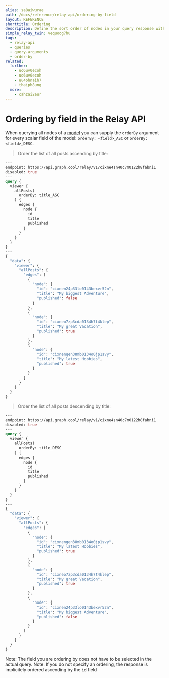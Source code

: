 ```yaml
---
alias: sa8aiwurae
path: /docs/reference/relay-api/ordering-by-field
layout: REFERENCE
shorttitle: Ordering
description: Define the sort order of nodes in your query response with a GraphQL query argument.
simple_relay_twin: vequoog7hu
tags:
  - relay-api
  - queries
  - query-arguments
  - order-by
related:
  further:
    - uo6uv0ecoh
    - uo6uv0ecoh
    - uu4ohnaih7
    - thaiph8ung
  more:
    - cahzai2eur
---
```


# Ordering by field in the Relay API

When querying all nodes of a [model](!alias-ij2choozae) you can supply the `orderBy` argument for every scalar field of the model: `orderBy: <field>_ASC` or `orderBy: <field>_DESC`.

> Order the list of all posts ascending by title:

```graphql
---
endpoint: https://api.graph.cool/relay/v1/cixne4sn40c7m0122h8fabni1
disabled: true
---
query {
  viewer {
    allPosts(
      orderBy: title_ASC
    ) {
      edges {
        node {
          id
          title
          published
        }
      }
    }
  }
}
---
{
  "data": {
    "viewer": {
      "allPosts": {
        "edges": [
          {
            "node": {
              "id": "cixnen24p33lo0143bexvr52n",
              "title": "My biggest Adventure",
              "published": false
            }
          },
          {
            "node": {
              "id": "cixneo7zp3cda0134h7t4klep",
              "title": "My great Vacation",
              "published": true
            }
          },
          {
            "node": {
              "id": "cixnenqen38mb0134o0jp1svy",
              "title": "My latest Hobbies",
              "published": true
            }
          }
        ]
      }
    }
  }
}
```

> Order the list of all posts descending by title:

```graphql
---
endpoint: https://api.graph.cool/relay/v1/cixne4sn40c7m0122h8fabni1
disabled: true
---
query {
  viewer {
    allPosts(
      orderBy: title_DESC
    ) {
      edges {
        node {
          id
          title
          published
        }
      }
    }
  }
}
---
{
  "data": {
    "viewer": {
      "allPosts": {
        "edges": [
          {
            "node": {
              "id": "cixnenqen38mb0134o0jp1svy",
              "title": "My latest Hobbies",
              "published": true
            }
          },
          {
            "node": {
              "id": "cixneo7zp3cda0134h7t4klep",
              "title": "My great Vacation",
              "published": true
            }
          },
          {
            "node": {
              "id": "cixnen24p33lo0143bexvr52n",
              "title": "My biggest Adventure",
              "published": false
            }
          }
        ]
      }
    }
  }
}
```

Note: The field you are ordering by does not have to be selected in the actual query.
Note: If you do not specify an ordering, the response is implicitely ordered ascending by the `id` field

